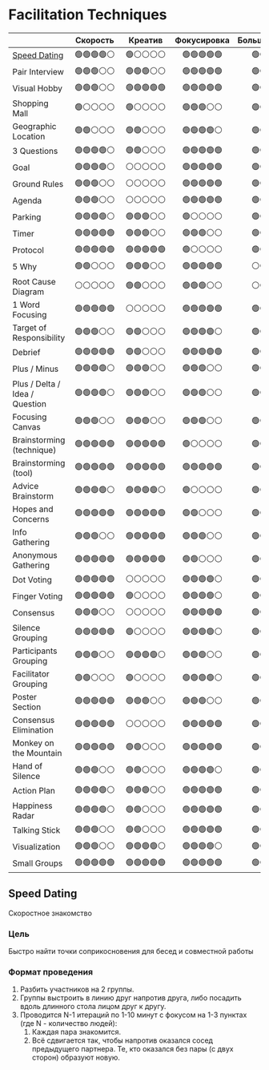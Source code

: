 # Facilitation Techniques

|                                |  Скорость  |   Креатив   | Фокусировка | Большие группы | Вовлеченность |
|:-------------------------------|:----------:|:-----------:|:-----------:|:--------------:|:-------------:|
| [Speed Dating](#speed-dating)  | 🟢🟢🟢🟢⚪  |   🟢⚪⚪⚪⚪    | 🟢🟢🟢🟢🟢  |    🟢🟢🟢⚪⚪    |  🟢🟢🟢🟢🟢   |
| Pair Interview                 |  🟢🟢🟢⚪⚪  |  🟢🟢🟢⚪⚪   | 🟢🟢🟢🟢🟢  |     🟢⚪⚪⚪⚪     |    🟢🟢⚪⚪⚪    |
| Visual Hobby                   |  🟢🟢🟢⚪⚪  | 🟢🟢🟢🟢🟢  | 🟢🟢🟢🟢🟢  |    🟢🟢⚪⚪⚪     |  🟢🟢🟢🟢🟢   |
| Shopping Mall                  |   🟢⚪⚪⚪⚪   |   🟢⚪⚪⚪⚪    |  🟢🟢🟢⚪⚪   |    🟢🟢🟢⚪⚪    |   🟢🟢🟢🟢⚪   |
| Geographic Location            |  🟢🟢⚪⚪⚪   |   🟢🟢⚪⚪⚪   |  🟢🟢🟢🟢⚪  |    🟢🟢🟢⚪⚪    |   🟢🟢🟢🟢⚪   |
| 3 Questions                    | 🟢🟢🟢🟢⚪  |   🟢🟢⚪⚪⚪   | 🟢🟢🟢🟢🟢  |    🟢🟢🟢⚪⚪    |   🟢🟢🟢⚪⚪    |
| Goal                           | 🟢🟢🟢🟢⚪  |    ⚪⚪⚪⚪⚪    | 🟢🟢🟢🟢🟢  |   🟢🟢🟢🟢🟢   |   🟢🟢🟢⚪⚪    |
| Ground Rules                   |  🟢🟢🟢⚪⚪  |    ⚪⚪⚪⚪⚪    | 🟢🟢🟢🟢🟢  |   🟢🟢🟢🟢⚪    |    🟢🟢⚪⚪⚪    |
| Agenda                         |  🟢🟢🟢⚪⚪  |    ⚪⚪⚪⚪⚪    | 🟢🟢🟢🟢🟢  |   🟢🟢🟢🟢⚪    |   🟢🟢🟢🟢⚪   |
| Parking                        | 🟢🟢🟢🟢⚪  |  🟢🟢🟢⚪⚪   |   🟢⚪⚪⚪⚪    |   🟢🟢🟢🟢🟢   |    🟢🟢⚪⚪⚪    |
| Timer                          | 🟢🟢🟢🟢🟢 |  🟢🟢🟢⚪⚪   |  🟢🟢🟢⚪⚪   |   🟢🟢🟢🟢⚪    |   🟢🟢🟢🟢⚪   |
| Protocol                       | 🟢🟢🟢🟢🟢 | 🟢🟢🟢🟢🟢  |   🟢⚪⚪⚪⚪    |   🟢🟢🟢🟢🟢   |   🟢🟢🟢🟢⚪   |
| 5 Why                          |  🟢🟢⚪⚪⚪   |  🟢🟢🟢⚪⚪   | 🟢🟢🟢🟢🟢  |     ⚪⚪⚪⚪⚪      |   🟢🟢🟢⚪⚪    |
| Root Cause Diagram             |   ⚪⚪⚪⚪⚪    |   🟢🟢⚪⚪⚪   |  🟢🟢🟢⚪⚪   |     ⚪⚪⚪⚪⚪      |    🟢🟢⚪⚪⚪    |
| 1 Word Focusing                | 🟢🟢🟢🟢🟢 |    ⚪⚪⚪⚪⚪    | 🟢🟢🟢🟢🟢  |   🟢🟢🟢🟢⚪    |   🟢🟢🟢🟢⚪   |
| Target of Responsibility       |  🟢🟢🟢⚪⚪  |   🟢🟢⚪⚪⚪   |  🟢🟢🟢🟢⚪  |    🟢🟢🟢⚪⚪    |   🟢🟢🟢⚪⚪    |
| Debrief                        | 🟢🟢🟢🟢🟢 |   🟢🟢⚪⚪⚪   | 🟢🟢🟢🟢🟢  |   🟢🟢🟢🟢⚪    |  🟢🟢🟢🟢🟢   |
| Plus / Minus                   | 🟢🟢🟢🟢⚪  |  🟢🟢🟢⚪⚪   |  🟢🟢🟢⚪⚪   |    🟢🟢⚪⚪⚪     |   🟢🟢🟢⚪⚪    |
| Plus / Delta / Idea / Question | 🟢🟢🟢🟢⚪  |  🟢🟢🟢⚪⚪   |  🟢🟢🟢⚪⚪   |   🟢🟢🟢🟢⚪    |   🟢🟢🟢🟢⚪   |
| Focusing Canvas                |  🟢🟢🟢⚪⚪  |  🟢🟢🟢⚪⚪   |  🟢🟢🟢⚪⚪   |    🟢🟢⚪⚪⚪     |   🟢🟢🟢⚪⚪    |
| Brainstorming (technique)      | 🟢🟢🟢🟢🟢 | 🟢🟢🟢🟢🟢  |   🟢⚪⚪⚪⚪    |   🟢🟢🟢🟢🟢   |  🟢🟢🟢🟢🟢   |
| Brainstorming (tool)           | 🟢🟢🟢🟢🟢 | 🟢🟢🟢🟢🟢  | 🟢🟢🟢🟢🟢  |   🟢🟢🟢🟢🟢   |  🟢🟢🟢🟢🟢   |
| Advice Brainstorm              | 🟢🟢🟢🟢⚪  |  🟢🟢🟢🟢⚪  |   🟢⚪⚪⚪⚪    |    🟢🟢⚪⚪⚪     |  🟢🟢🟢🟢🟢   |
| Hopes and Concerns             | 🟢🟢🟢🟢🟢 | 🟢🟢🟢🟢🟢  |   🟢🟢⚪⚪⚪   |    🟢🟢🟢⚪⚪    |   🟢🟢🟢🟢⚪   |
| Info Gathering                 |  🟢🟢🟢⚪⚪  | 🟢🟢🟢🟢🟢  |  🟢🟢🟢⚪⚪   |    🟢🟢⚪⚪⚪     |   🟢🟢🟢⚪⚪    |
| Anonymous Gathering            | 🟢🟢🟢🟢🟢 | 🟢🟢🟢🟢🟢  |   🟢🟢⚪⚪⚪   |   🟢🟢🟢🟢⚪    |    🟢🟢⚪⚪⚪    |
| Dot Voting                     | 🟢🟢🟢🟢🟢 |    ⚪⚪⚪⚪⚪    |  🟢🟢🟢🟢⚪  |   🟢🟢🟢🟢🟢   |  🟢🟢🟢🟢🟢   |
| Finger Voting                  | 🟢🟢🟢🟢🟢 |   🟢⚪⚪⚪⚪    |  🟢🟢🟢🟢⚪  |   🟢🟢🟢🟢⚪    |  🟢🟢🟢🟢🟢   |
| Consensus                      |  🟢🟢🟢⚪⚪  |    ⚪⚪⚪⚪⚪    | 🟢🟢🟢🟢🟢  |    🟢🟢🟢⚪⚪    |   🟢🟢🟢⚪⚪    |
| Silence Grouping               | 🟢🟢🟢🟢🟢 |   🟢⚪⚪⚪⚪    |  🟢🟢🟢🟢⚪  |   🟢🟢🟢🟢⚪    |    🟢🟢⚪⚪⚪    |
| Participants Grouping          |  🟢🟢🟢⚪⚪  |  🟢🟢🟢🟢⚪  |  🟢🟢🟢⚪⚪   |    🟢🟢🟢⚪⚪    |    🟢🟢⚪⚪⚪    |
| Facilitator Grouping           |  🟢🟢⚪⚪⚪   |   🟢⚪⚪⚪⚪    |  🟢🟢🟢🟢⚪  |    🟢🟢⚪⚪⚪     |    🟢⚪⚪⚪⚪     |
| Poster Section                 | 🟢🟢🟢🟢🟢 |  🟢🟢🟢⚪⚪   |  🟢🟢🟢⚪⚪   |   🟢🟢🟢🟢🟢   |   🟢🟢🟢🟢⚪   |
| Consensus Elimination          | 🟢🟢🟢🟢🟢 |    ⚪⚪⚪⚪⚪    | 🟢🟢🟢🟢🟢  |   🟢🟢🟢🟢🟢   |    🟢🟢⚪⚪⚪    |
| Monkey on the Mountain         | 🟢🟢🟢🟢🟢 |   🟢🟢⚪⚪⚪   | 🟢🟢🟢🟢🟢  |   🟢🟢🟢🟢🟢   |  🟢🟢🟢🟢🟢   |
| Hand of Silence                |  🟢🟢🟢⚪⚪  |   🟢🟢⚪⚪⚪   |  🟢🟢🟢🟢⚪  |   🟢🟢🟢🟢🟢   |  🟢🟢🟢🟢🟢   |
| Action Plan                    | 🟢🟢🟢🟢⚪  |  🟢🟢🟢⚪⚪   | 🟢🟢🟢🟢🟢  |    🟢🟢🟢⚪⚪    |   🟢🟢🟢🟢⚪   |
| Happiness Radar                | 🟢🟢🟢🟢⚪  |   🟢🟢⚪⚪⚪   | 🟢🟢🟢🟢🟢  |     🟢⚪⚪⚪⚪     |  🟢🟢🟢🟢🟢   |
| Talking Stick                  |  🟢🟢🟢⚪⚪  |   🟢🟢⚪⚪⚪   | 🟢🟢🟢🟢🟢  |    🟢🟢🟢⚪⚪    |   🟢🟢🟢⚪⚪    |
| Visualization                  |  🟢🟢🟢⚪⚪  |  🟢🟢🟢🟢⚪  |  🟢🟢🟢🟢⚪  |   🟢🟢🟢🟢⚪    |  🟢🟢🟢🟢🟢   |
| Small Groups                   | 🟢🟢🟢🟢🟢 | 🟢🟢🟢🟢🟢  | 🟢🟢🟢🟢🟢  |   🟢🟢🟢🟢🟢   |  🟢🟢🟢🟢🟢   |


## Speed Dating
Скоростное знакомство

### Цель
Быстро найти точки соприкосновения для бесед и совместной работы

### Формат проведения
1. Разбить участников на 2 группы.
2. Группы выстроить в линию друг напротив друга, либо посадить вдоль длинного стола лицом друг к другу.
3. Проводится N-1 итераций по 1-10 минут с фокусом на 1-3 пунктах (где N - количество людей):
    1. Каждая пара знакомится.
    2. Всё сдвигается так, чтобы напротив оказался сосед предыдущего партнера. Те, кто оказался без пары (с двух сторон) образуют новую.

